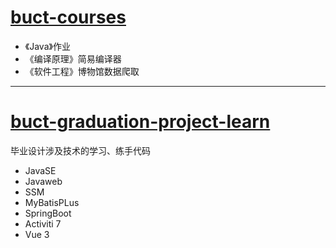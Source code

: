 # [buct-courses](https://github.com/iamzhaoxin/learn/tree/buct-courses)

- 《Java》作业
- 《编译原理》简易编译器
- 《软件工程》博物馆数据爬取

---

# [buct-graduation-project-learn](https://github.com/iamzhaoxin/learn)

毕业设计涉及技术的学习、练手代码

- JavaSE
- Javaweb
- SSM
- MyBatisPLus
- SpringBoot
- Activiti 7
- Vue 3